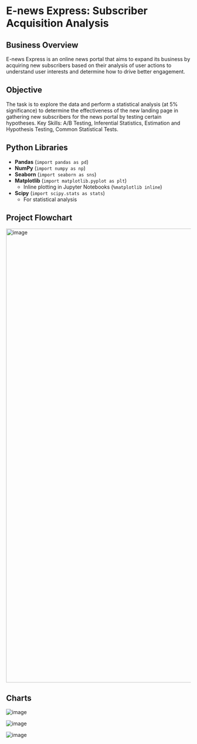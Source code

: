 # E-news Express: Subscriber Acquisition Analysis

## Business Overview
E-news Express is an online news portal that aims to expand its business by acquiring new subscribers based on their analysis of user actions to understand user interests and determine how to drive better engagement.

## Objective
The task is to explore the data and perform a statistical analysis (at 5% significance) to determine the effectiveness of the new landing page in gathering new subscribers for the news portal by testing certain hypotheses.
Key Skills: A/B Testing, Inferential Statistics, Estimation and Hypothesis Testing, Common Statistical Tests.

## Python Libraries
- **Pandas** (`import pandas as pd`)
- **NumPy** (`import numpy as np`)
- **Seaborn** (`import seaborn as sns`)
- **Matplotlib** (`import matplotlib.pyplot as plt`)
  - Inline plotting in Jupyter Notebooks (`%matplotlib inline`)
- **Scipy** (`import scipy.stats as stats`)
  - For statistical analysis

## Project Flowchart

<img width="1236" alt="image" src="https://github.com/user-attachments/assets/2758b496-57ea-4e6c-a4e6-d85652359985">

## Charts

![image](https://github.com/user-attachments/assets/4644e62e-9889-4997-a208-8bbca434a260)

![image](https://github.com/user-attachments/assets/aabfad79-6ddc-4d6e-9b51-cab06538b4eb)

![image](https://github.com/user-attachments/assets/b91df8e8-0b98-4d83-90dd-b6e3df4414bb)
